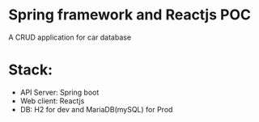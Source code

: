 # Spring framework and Reactjs POC

 A CRUD application for car database

 # Stack:
 - API Server: Spring boot
 - Web client: Reactjs
 - DB: H2 for dev and MariaDB(mySQL) for Prod